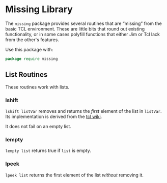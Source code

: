 # Missing Library

The `missing` package provides several routines that are “missing” from the
basic TCL environment.  These are little bits that round out existing
functionality, or in some cases polyfill functions that either Jim or Tcl
lack from the other's features.

Use this package with:

```tcl
package require missing
```

## List Routines

These routines work with lists.

### lshift

[lshift]: https://wiki.tcl-lang.org/page/lshift

`lshift listVar` removes and returns the *first* element of the list in
`listVar`.  Its implementation is derived from the [tcl wiki][lshift].

It does not fail on an empty list.

### lempty

`lempty list` returns true if `list` is empty.

### lpeek

`lpeek list` returns the first element of the list *without* removing it.
